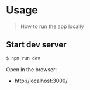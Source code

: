 # Usage
> How to run the app locally


## Start dev server

```sh
$ npm run dev
```

Open in the browser:

- http://localhost:3000/
